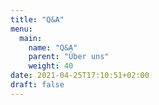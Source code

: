 ```yaml
---
title: "Q&A"
menu:
  main:
    name: "Q&A"
    parent: "Über uns"
    weight: 40
date: 2021-04-25T17:10:51+02:00
draft: false
---
```


